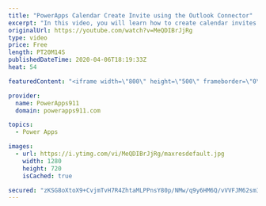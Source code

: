 ```yaml
---
title: "PowerApps Calendar Create Invite using the Outlook Connector"
excerpt: "In this video, you will learn how to create calendar invites in Outlook using Power Apps. Attendenees, location, recurrence, status, and more are all covered in full detail. We leave no stone unturned.  Power Apps Training https://training.PowerApps911.com"
originalUrl: https://youtube.com/watch?v=MeQDIBrJjRg
type: video
price: Free
length: PT20M14S
publishedDateTime: 2020-04-06T18:19:33Z
heat: 54

featuredContent: "<iframe width=\"800\" height=\"500\" frameborder=\"0\" src=\"https://www.youtube.com/embed/MeQDIBrJjRg\" allow=\"accelerometer; autoplay; encrypted-media; gyroscope; picture-in-picture\" allowfullscreen></iframe>"

provider:
  name: PowerApps911
  domain: powerapps911.com

topics:
  - Power Apps

images:
  - url: https://i.ytimg.com/vi/MeQDIBrJjRg/maxresdefault.jpg
    width: 1280
    height: 720
    isCached: true

secured: "zKSG8oXtoX9+CvjmTvH7R4ZhtaMLPPnsY80p/NMw/q9y6HM6Q/vVVFJM62smIXB6nxh1BDQ8cIatYIVWT3emrGiY+Gz39OK2nBC0tu1JVFA6QZWvXTm9uTZczbSqYyz7BcLarBphNYAQJBrJehYM7NB0s315Vql7ZimKWPdE6TrJTH1kuz6wflJhtMxgD017ZCsLpL7zYEfo+9GFmbybnQZD5TGOgQpLgSy8398/86mV5RwU57T86BrE8EBmRLoRgwEoIH1wcHc2ZFLjQeUmS3oP2wpHkAF7UagHKVktWkE/RkFzVdnfSaxDrv3C4vswyZfyay04Pi09yRO34PT93LlBvRwPLpPCHdtEsJositmJTIrCFrk1wm5c2R1U1Rm+2Sj71V3eIcRI3JnEW92p4FUMH1Zckx3MALKovkzrcZI=;63x2VcZw6tvJK0TRHdHLNw=="
---
```


